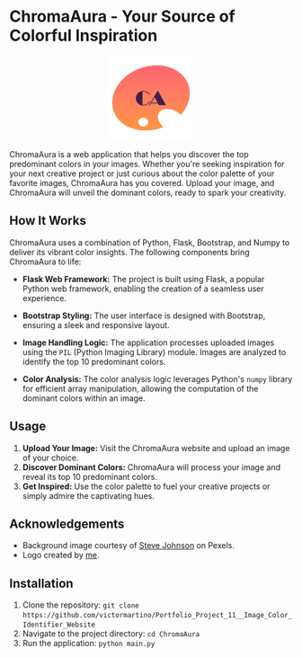 # ChromaAura - Your Source of Colorful Inspiration

<p align="center">
  <img src="static/img/logo.png" alt="ChromaAura Logo" width="150" height="150">
</p>

ChromaAura is a web application that helps you discover the top predominant colors in your images. Whether you're seeking inspiration for your next creative project or just curious about the color palette of your favorite images, ChromaAura has you covered. Upload your image, and ChromaAura will unveil the dominant colors, ready to spark your creativity.

## How It Works

ChromaAura uses a combination of Python, Flask, Bootstrap, and Numpy to deliver its vibrant color insights. The following components bring ChromaAura to life:

- **Flask Web Framework:** The project is built using Flask, a popular Python web framework, enabling the creation of a seamless user experience.

- **Bootstrap Styling:** The user interface is designed with Bootstrap, ensuring a sleek and responsive layout.

- **Image Handling Logic:** The application processes uploaded images using the `PIL` (Python Imaging Library) module. Images are analyzed to identify the top 10 predominant colors.

- **Color Analysis:** The color analysis logic leverages Python's `numpy` library for efficient array manipulation, allowing the computation of the dominant colors within an image.

## Usage

1. **Upload Your Image:** Visit the ChromaAura website and upload an image of your choice.
2. **Discover Dominant Colors:** ChromaAura will process your image and reveal its top 10 predominant colors.
3. **Get Inspired:** Use the color palette to fuel your creative projects or simply admire the captivating hues.

## Acknowledgements

- Background image courtesy of [Steve Johnson](https://www.pexels.com/photo/selective-focus-photography-of-paintbrush-near-paint-pallet-1047540/) on Pexels.
- Logo created by [me](https://www.linkedin.com/in/victor-martino-446765140/).

## Installation

1. Clone the repository: `git clone https://github.com/victormartino/Portfolio_Project_11__Image_Color_Identifier_Website`
2. Navigate to the project directory: `cd ChromaAura`
3. Run the application: `python main.py`
